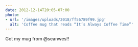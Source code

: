 ```yaml
---
date: 2012-12-14T20:05-07:00
photo:
- url: '/images/uploads/2018/ff56789f99.jpg'
  alt: 'Coffee mug that reads “It’s Always Coffee Time”'
---
```

Got my mug from @seanwes!!
